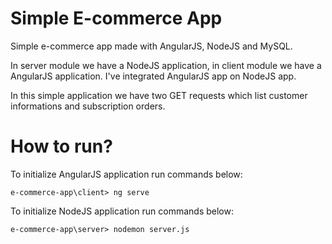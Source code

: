 # Simple E-commerce App
Simple e-commerce app made with AngularJS, NodeJS and MySQL.

In server module we have a NodeJS application, in client module we have a AngularJS application. I've integrated AngularJS app on NodeJS app.

In this simple application we have two GET requests which list customer informations and subscription orders.

# How to run?

To initialize AngularJS application run commands below:
```
e-commerce-app\client> ng serve
```

To initialize NodeJS application run commands below:
```
e-commerce-app\server> nodemon server.js
```